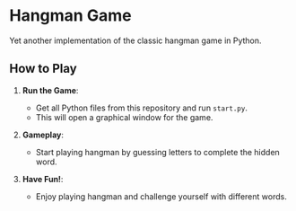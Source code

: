 # Hangman Game

Yet another implementation of the classic hangman game in Python.

## How to Play

1. **Run the Game**:
   - Get all Python files from this repository and run `start.py`.
   - This will open a graphical window for the game.

2. **Gameplay**:
   - Start playing hangman by guessing letters to complete the hidden word.

3. **Have Fun!**:
   - Enjoy playing hangman and challenge yourself with different words.

